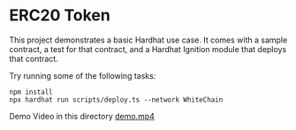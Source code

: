 # ERC20 Token

This project demonstrates a basic Hardhat use case. It comes with a sample contract, a test for that contract, and a Hardhat Ignition module that deploys that contract.

Try running some of the following tasks:

```shell
npm install
npx hardhat run scripts/deploy.ts --network WhiteChain
```

Demo Video in this directory
[demo.mp4](demo.mp4)

